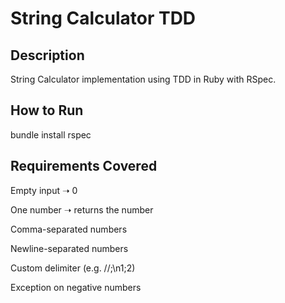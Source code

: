 # String Calculator TDD

## Description

String Calculator implementation using TDD in Ruby with RSpec.
## How to Run
bundle install
rspec

## Requirements Covered
Empty input ➝ 0

One number ➝ returns the number

Comma-separated numbers

Newline-separated numbers

Custom delimiter (e.g. //;\n1;2)

Exception on negative numbers

